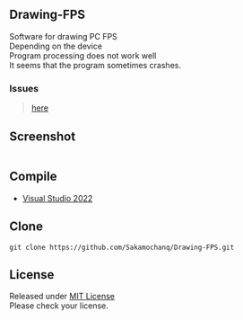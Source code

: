 ## Drawing-FPS
Software for drawing PC FPS  
Depending on the device  
Program processing does not work well  
It seems that the program sometimes crashes.  

### Issues

> [here](https://github.com/Sakamochanq/Drawing-FPS/issues)

## Screenshot

<img src="">

## Compile

* [Visual Studio 2022](https://visualstudio.microsoft.com/ja/vs/whatsnew/)

## Clone

```
git clone https://github.com/Sakamochanq/Drawing-FPS.git
```

## License

Released under [MIT License](https://github.com/Sakamochanq/Drawing-FPS/blob/master/LICENSE)  
Please check your license.
